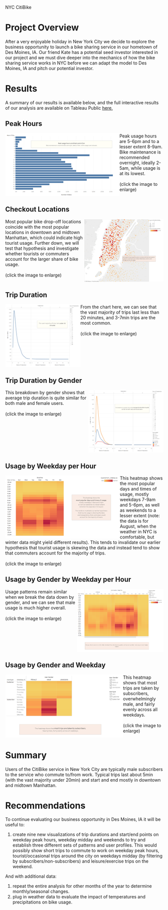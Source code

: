 NYC CitiBike

# Project Overview

After a very enjoyable holiday in New York City we decide to explore the business opportunity to launch a bike sharing service in our hometown of Des Moines, IA. Our friend Kate has a potential seed investor interested in our project and we must dive deeper into the mechanics of how the bike sharing service works in NYC before we can adapt the model to Des Moines, IA and pitch our potential investor.


# Results

A summary of our results is available below, and the full interactive results of our analysis are available on Tableau Public [here.](https://public.tableau.com/views/Module14_16644928543210/Challenge?:language=en-GB&publish=yes&:display_count=n&:origin=viz_share_link)

## Peak Hours
<img align='left' src='Resources/Peak_Hours.png' height='200'>
Peak usage hours are 5-6pm and to a lesser extent 8-9am. Bike maintenance is recommended overnight, ideally 2-5am, while usage is at its lowest.
<br><br>
(click the image to enlarge)
<br clear="left"/>

## Checkout Locations
<img align='right' src='Resources/Checkout_Locations.png' height='200'>
Most popular bike drop-off locations coincide with the most popular locations in downtown and midtown Manhattan, which could indicate high tourist usage. Further down, we will test that hypothesis and investigate whether tourists or commuters account for the larger share of bike usage.
<br><br>
(click the image to enlarge)
<br clear="right"/>

## Trip Duration
<img align='left' src='Resources/Trip_Duration.png' height='200'>
From the chart here, we can see that the vast majority of trips last less than 20 minutes, and 3-7min trips are the most common.
<br><br>
(click the image to enlarge)
<br clear="left"/>

## Trip Duration by Gender
<img align='right' src='Resources/Duration_by_Gender.png' height='200'>
This breakdown by gender shows that average trip duration is quite similar for both male and female users.
<br><br>
(click the image to enlarge)
<br clear="right"/>

## Usage by Weekday per Hour
<img align='left' src='Resources/Weekday_per_Hour.png' height='200'>
This heatmap shows the most popular days and times of usage, mostly weekdays 7-9am and 5-6pm, as well as weekends to a lesser extent (note: the data is for August, when the weather in NYC is comfortable, but winter data might yield different results). This tends to invalidate our earlier hypothesis that tourist usage is skewing the data and instead tend to show that commuters account for the majority of trips.
<br><br>
(click the image to enlarge)
<br clear="left"/>

## Usage by Gender by Weekday per Hour
<img align='right' src='Resources/Gender_by_Weekday_per_Hour.png' height='200'>
Usage patterns remain similar when we break the data down by gender, and we can see that male usage is much higher overall.
<br><br>
(click the image to enlarge)
<br clear="right"/>

## Usage by Gender and Weekday
<img align='left' src='Resources/Trips_by_Gender_and_Weekday.png' height='200'>
This heatmap shows that most trips are taken by subscribers, overwhelmingly male, and fairly evenly across all weekdays.
<br><br>
(click the image to enlarge)
<br clear="left"/>


# Summary
Users of the CitiBike service in New York City are typically male subscribers to the service who commute to/from work. Typical trips last about 5min (with the vast majority under 20min) and start and end mostly in downtown and midtown Manhattan.


# Recommendations
To continue evaluating our business opportunity in Des Moines, IA it will be useful to:
1. create nine new visualizations of trip durations and start/end points on weekday peak hours, weekday midday and weekends to try and establish three different sets of patterns and user profiles. This would possibly show short trips to commute to work on weekday peak hours, tourist/occasional trips around the city on weekdays midday (by filtering by subscribers/non-subscribers) and leisure/exercise trips on the weekend.

And with additional data:
1. repeat the entire analysis for other months of the year to determine monthly/seasonal changes.
2. plug in weather data to evaluate the impact of temperatures and precipitations on bike usage.
